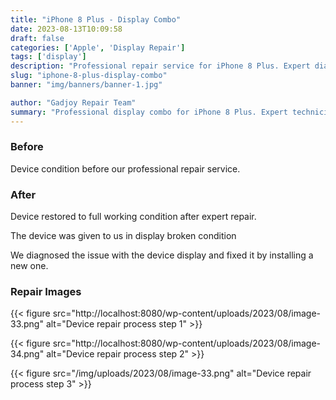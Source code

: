 ```yaml
---
title: "iPhone 8 Plus - Display Combo"
date: 2023-08-13T10:09:58
draft: false
categories: ['Apple', 'Display Repair']
tags: ['display']
description: "Professional repair service for iPhone 8 Plus. Expert diagnosis and quality repairs in Bangalore."
slug: "iphone-8-plus-display-combo"
banner: "img/banners/banner-1.jpg"

author: "Gadjoy Repair Team"
summary: "Professional display combo for iPhone 8 Plus. Expert technicians, quality parts, warranty included."
---
```


### Before

Device condition before our professional repair service.

### After

Device restored to full working condition after expert repair.

The device was given to us in display broken condition

We diagnosed the issue with the device display and fixed it by installing a new one.

### Repair Images

{{< figure src="http://localhost:8080/wp-content/uploads/2023/08/image-33.png" alt="Device repair process step 1" >}}

{{< figure src="http://localhost:8080/wp-content/uploads/2023/08/image-34.png" alt="Device repair process step 2" >}}

{{< figure src="/img/uploads/2023/08/image-33.png" alt="Device repair process step 3" >}}

